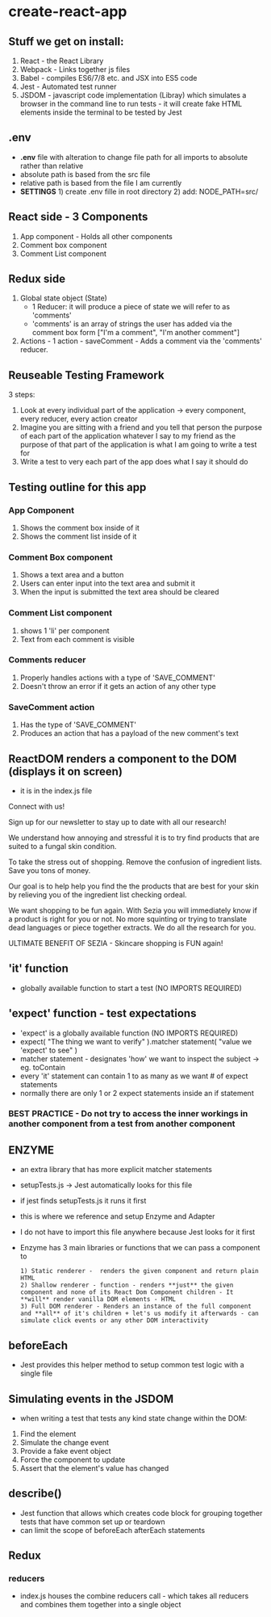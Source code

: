 # create-react-app

## Stuff we get on install:

1. React - the React Library
2. Webpack - Links together js files
3. Babel - compiles ES6/7/8 etc. and JSX into ES5 code
4. Jest - Automated test runner
5. JSDOM - javascript code implementation (Libray) which simulates a browser in the command line to run tests - it will create fake HTML elements inside the terminal to be tested by Jest

## .env

- **.env** file with alteration to change file path for all imports to absolute rather than relative
- absolute path is based from the src file
- relative path is based from the file I am currently
- **SETTINGS** 1) create .env fille in root directory 2) add: NODE_PATH=src/

## React side - 3 Components

1. App component - Holds all other components
2. Comment box component
3. Comment List component

## Redux side

1. Global state object (State)
   - 1 Reducer: it will produce a piece of state we will refer to as 'comments'
   - 'comments' is an array of strings the user has added via the comment box form ["I'm a comment", "I'm another comment"]
2. Actions - 1 action - saveComment - Adds a comment via the 'comments' reducer.

## Reuseable Testing Framework

3 steps:

1. Look at every individual part of the application -> every component, every reducer, every action creator
2. Imagine you are sitting with a friend and you tell that person the purpose of each part of the application whatever I say to my friend as the purpose of that part of the application is what I am going to write a test for
3. Write a test to very each part of the app does what I say it should do

## Testing outline for this app

### App Component

1. Shows the comment box inside of it
2. Shows the comment list inside of it

### Comment Box component

1. Shows a text area and a button
2. Users can enter input into the text area and submit it
3. When the input is submitted the text area should be cleared

### Comment List component

1. shows 1 'li' per component
2. Text from each comment is visible

### Comments reducer

1. Properly handles actions with a type of 'SAVE_COMMENT'
2. Doesn't throw an error if it gets an action of any other type

### SaveComment action

1. Has the type of 'SAVE_COMMENT'
2. Produces an action that has a payload of the new comment's text

## ReactDOM renders a component to the DOM (displays it on screen)

- it is in the index.js file

Connect with us!

Sign up for our newsletter to stay up to date with all our research!

We understand how annoying and stressful it is to try find products that are suited to a fungal skin condition.

To take the stress out of shopping. Remove the confusion of ingredient lists. Save you tons of money.

Our goal is to help help you find the the products that are best for your skin by relieving you of the ingredient list checking ordeal.

We want shopping to be fun again. With Sezia you will immediately know if a product is right for you or not. No more squinting or trying to translate dead languages or piece together extracts. We do all the research for you.

ULTIMATE BENEFIT OF SEZIA - Skincare shopping is FUN again!

## 'it' function

- globally available function to start a test (NO IMPORTS REQUIRED)

## 'expect' function - test expectations

- 'expect' is a globally available function (NO IMPORTS REQUIRED)
- expect( "The thing we want to verify" ).matcher statement( "value we 'expect' to see" )
- matcher statement - designates 'how' we want to inspect the subject -> eg. toContain
- every 'it' statement can contain 1 to as many as we want # of expect statements
- normally there are only 1 or 2 expect statements inside an if statement

### BEST PRACTICE - Do not try to access the inner workings in another component from a test from another component

## ENZYME

- an extra library that has more explicit matcher statements
- setupTests.js -> Jest automatically looks for this file
- if jest finds setupTests.js it runs it first
- this is where we reference and setup Enzyme and Adapter
- I do not have to import this file anywhere because Jest looks for it first
- Enzyme has 3 main libraries or functions that we can pass a component to

      1) Static renderer -  renders the given component and return plain HTML
      2) Shallow renderer - function - renders **just** the given component and none of its React Dom Component children - It **will** render vanilla DOM elements - HTML
      3) Full DOM renderer - Renders an instance of the full component and **all** of it's children + let's us modify it afterwards - can simulate click events or any other DOM interactivity

## beforeEach

- Jest provides this helper method to setup common test logic with a single file

## Simulating events in the JSDOM

- when writing a test that tests any kind state change within the DOM:

1. Find the element
2. Simulate the change event
3. Provide a fake event object
4. Force the component to update
5. Assert that the element's value has changed

## describe()

- Jest function that allows which creates code block for grouping together tests that have common set up or teardown
- can limit the scope of beforeEach afterEach statements

## Redux

### reducers

- index.js houses the combine reducers call - which takes all reducers and combines them together into a single object

